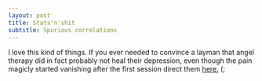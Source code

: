 ```yaml
---
layout: post
title: Stats'n'shit
subtitle: Spurious correlations
---
```


I love this kind of things. If you ever needed to convince a layman that angel therapy did in fact probably not heal their depression, even though the pain magicly started vanishing after the first session direct them <a href="http://tylervigen.com/spurious-correlations" target="_blank">here.</a> (;
